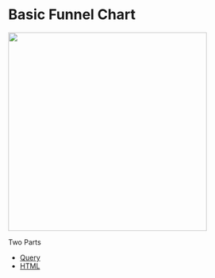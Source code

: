# Basic Funnel Chart

<img src=https://raw.githubusercontent.com/lloydlentz/slate-tips/main/img/dataviz-funnel.png style="width:400" />

Two Parts

 * [Query](dataviz-funnel.sql)
 * [HTML](dataviz-funnel.html)
